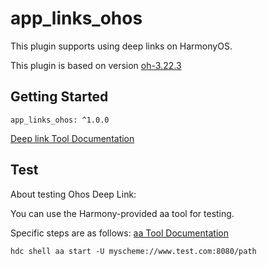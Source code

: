 # app_links_ohos
This plugin supports using deep links on HarmonyOS.

This plugin is based on version [oh-3.22.3](https://gitee.com/harmonycommando_flutter/flutter/tree/oh-3.22.3/)

## Getting Started
```yarml
app_links_ohos: ^1.0.0
```

[Deep link Tool Documentation](https://developer.huawei.com/consumer/cn/doc/harmonyos-guides-V13/deep-linking-startup-V13)


## Test
About testing Ohos Deep Link:

You can use the Harmony-provided aa tool for testing.

Specific steps are as follows:
[aa Tool Documentation](https://developer.huawei.com/consumer/cn/doc/harmonyos-guides-V13/aa-tool-V13)

 ```shell
 hdc shell aa start -U myscheme://www.test.com:8080/path
 ```